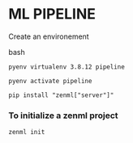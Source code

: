# **ML PIPELINE**

Create an environement 

bash
```
pyenv virtualenv 3.8.12 pipeline
```

```
pyenv activate pipeline
```

```
pip install "zenml["server"]"
```

### To initialize a zenml project

```
zenml init
```
